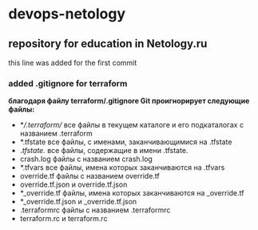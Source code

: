 # devops-netology
## repository for education in Netology.ru

this line was added for the first commit

### added .gitignore for terraform

**благодаря файлу terraform/.gitignore Git проигнорирует следующие файлы:**

* **/.terraform/*  все файлы в текущем каталоге и его подкаталогах с названием .terraform
* *.tfstate        все файлы, с именами, заканчивающимися на .tfstate
* *.tfstate.*	 все файлы, содержащие в имени .tfstate.
* crash.log	 файлы с названием crash.log
* *.tfvars	 все файлы, имена которых заканчиваются на .tfvars
* override.tf	 файлы с названием override.tf
* override.tf.json и override.tf.json
* *_override.tf    файлы, имена которых заканчиваются на _override.tf
* *_override.tf.json  и _override.tf.json
* .terraformrc	 файлы с названием .terraformrc
* terraform.rc	 и terraform.rc